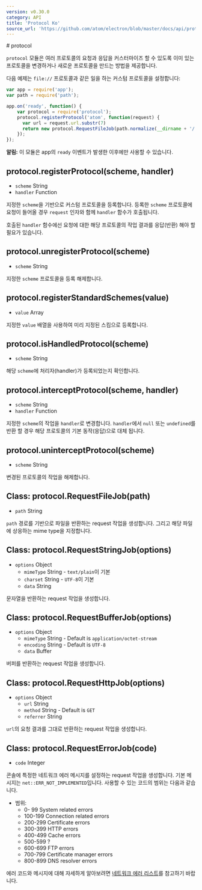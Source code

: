 ```yaml
---
version: v0.30.0
category: API
title: 'Protocol Ko'
source_url: 'https://github.com/atom/electron/blob/master/docs/api/protocol-ko.md'
---
```


﻿# protocol

`protocol` 모듈은 여러 프로토콜의 요청과 응답을 커스터마이즈 할 수 있도록 이미 있는 프로토콜을 변경하거나 새로운 프로토콜을 만드는 방법을 제공합니다.

다음 예제는 `file://` 프로토콜과 같은 일을 하는 커스텀 프로토콜을 설정합니다:

```javascript
var app = require('app');
var path = require('path');

app.on('ready', function() {
    var protocol = require('protocol');
    protocol.registerProtocol('atom', function(request) {
      var url = request.url.substr(7)
      return new protocol.RequestFileJob(path.normalize(__dirname + '/' + url));
    });
});
```

**알림:** 이 모듈은 app의 `ready` 이벤트가 발생한 이후에만 사용할 수 있습니다.

## protocol.registerProtocol(scheme, handler)

* `scheme` String
* `handler` Function

지정한 `scheme`을 기반으로 커스텀 프로토콜을 등록합니다. 등록한 `scheme` 프로토콜에 요청이 들어올 경우 `request` 인자와 함께 `handler` 함수가 호출됩니다.

호출된 `handler` 함수에선 요청에 대한 해당 프로토콜의 작업 결과를 응답(반환) 해야 할 필요가 있습니다.

## protocol.unregisterProtocol(scheme)

* `scheme` String

지정한 `scheme` 프로토콜을 등록 해제합니다.

## protocol.registerStandardSchemes(value)

* `value` Array

지정한 `value` 배열을 사용하여 미리 지정된 스킴으로 등록합니다.

## protocol.isHandledProtocol(scheme)

* `scheme` String

해당 `scheme`에 처리자(handler)가 등록되었는지 확인합니다.

## protocol.interceptProtocol(scheme, handler)

* `scheme` String
* `handler` Function

지정한 `scheme`의 작업을 `handler`로 변경합니다.
`handler`에서 `null` 또는 `undefined`를 반환 할 경우 해당 프로토콜의 기본 동작(응답)으로 대체 됩니다.

## protocol.uninterceptProtocol(scheme)

* `scheme` String

변경된 프로토콜의 작업을 해제합니다.

## Class: protocol.RequestFileJob(path)

* `path` String

`path` 경로를 기반으로 파일을 반환하는 request 작업을 생성합니다. 그리고 해당 파일에 상응하는 mime type을 지정합니다.

## Class: protocol.RequestStringJob(options)

* `options` Object
  * `mimeType` String - `text/plain`이 기본
  * `charset` String - `UTF-8`이 기본
  * `data` String

문자열을 반환하는 request 작업을 생성합니다.

## Class: protocol.RequestBufferJob(options)

* `options` Object
  * `mimeType` String - Default is `application/octet-stream`
  * `encoding` String - Default is `UTF-8`
  * `data` Buffer

버퍼를 반환하는 request 작업을 생성합니다.

## Class: protocol.RequestHttpJob(options)

* `options` Object
  * `url` String
  * `method` String - Default is `GET`
  * `referrer` String

`url`의 요청 결과를 그대로 반환하는 request 작업을 생성합니다.

## Class: protocol.RequestErrorJob(code)

* `code` Integer

콘솔에 특정한 네트워크 에러 메시지를 설정하는 request 작업을 생성합니다.
기본 메시지는 `net::ERR_NOT_IMPLEMENTED`입니다. 사용할 수 있는 코드의 범위는 다음과 같습니다.

* 범위:
  * 0- 99 System related errors
  * 100-199 Connection related errors
  * 200-299 Certificate errors
  * 300-399 HTTP errors
  * 400-499 Cache errors
  * 500-599 ?
  * 600-699 FTP errors
  * 700-799 Certificate manager errors
  * 800-899 DNS resolver errors

에러 코드와 메시지에 대해 자세하게 알아보려면 [네트워크 에러 리스트](https://code.google.com/p/chromium/codesearch#chromium/src/net/base/net_error_list.h)를 참고하기 바랍니다.
